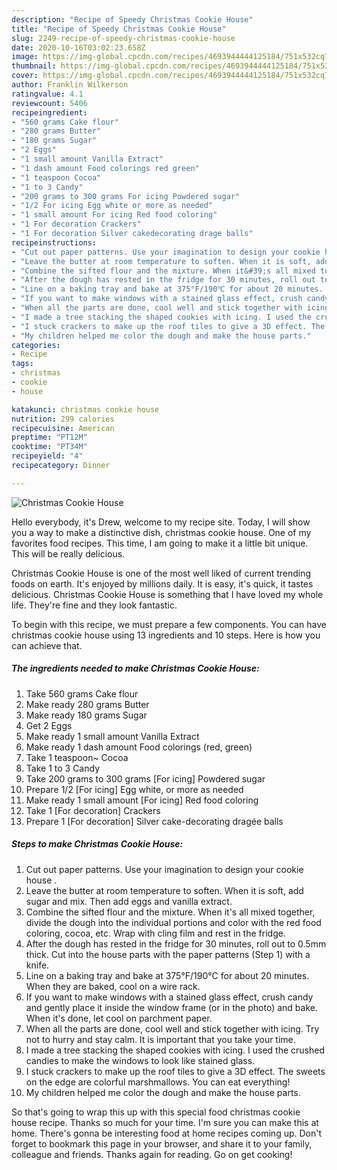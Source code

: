 ```yaml
---
description: "Recipe of Speedy Christmas Cookie House"
title: "Recipe of Speedy Christmas Cookie House"
slug: 2249-recipe-of-speedy-christmas-cookie-house
date: 2020-10-16T03:02:23.658Z
image: https://img-global.cpcdn.com/recipes/4693944444125184/751x532cq70/christmas-cookie-house-recipe-main-photo.jpg
thumbnail: https://img-global.cpcdn.com/recipes/4693944444125184/751x532cq70/christmas-cookie-house-recipe-main-photo.jpg
cover: https://img-global.cpcdn.com/recipes/4693944444125184/751x532cq70/christmas-cookie-house-recipe-main-photo.jpg
author: Franklin Wilkerson
ratingvalue: 4.1
reviewcount: 5406
recipeingredient:
- "560 grams Cake flour"
- "280 grams Butter"
- "180 grams Sugar"
- "2 Eggs"
- "1 small amount Vanilla Extract"
- "1 dash amount Food colorings red green"
- "1 teaspoon Cocoa"
- "1 to 3 Candy"
- "200 grams to 300 grams For icing Powdered sugar"
- "1/2 For icing Egg white or more as needed"
- "1 small amount For icing Red food coloring"
- "1 For decoration Crackers"
- "1 For decoration Silver cakedecorating drage balls"
recipeinstructions:
- "Cut out paper patterns. Use your imagination to design your cookie house ."
- "Leave the butter at room temperature to soften. When it is soft, add sugar and mix. Then add eggs and vanilla extract."
- "Combine the sifted flour and the mixture. When it&#39;s all mixed together, divide the dough into the individual portions and color with the red food coloring, cocoa, etc. Wrap with cling film and rest in the fridge."
- "After the dough has rested in the fridge for 30 minutes, roll out to 0.5mm thick. Cut into the house parts with the paper patterns (Step 1) with a knife."
- "Line on a baking tray and bake at 375°F/190℃ for about 20 minutes. When they are baked, cool on a wire rack."
- "If you want to make windows with a stained glass effect, crush candy and gently place it inside the window frame (or in the photo) and bake. When it&#39;s done, let cool on parchment paper."
- "When all the parts are done, cool well and stick together with icing. Try not to hurry and stay calm. It is important that you take your time."
- "I made a tree stacking the shaped cookies with icing. I used the crushed candies to make the windows to look like stained glass."
- "I stuck crackers to make up the roof tiles to give a 3D effect. The sweets on the edge are colorful marshmallows. You can eat everything!"
- "My children helped me color the dough and make the house parts."
categories:
- Recipe
tags:
- christmas
- cookie
- house

katakunci: christmas cookie house 
nutrition: 299 calories
recipecuisine: American
preptime: "PT12M"
cooktime: "PT34M"
recipeyield: "4"
recipecategory: Dinner

---
```



![Christmas Cookie House](https://img-global.cpcdn.com/recipes/4693944444125184/751x532cq70/christmas-cookie-house-recipe-main-photo.jpg)

Hello everybody, it's Drew, welcome to my recipe site. Today, I will show you a way to make a distinctive dish, christmas cookie house. One of my favorites food recipes. This time, I am going to make it a little bit unique. This will be really delicious.



Christmas Cookie House is one of the most well liked of current trending foods on earth. It's enjoyed by millions daily. It is easy, it's quick, it tastes delicious. Christmas Cookie House is something that I have loved my whole life. They're fine and they look fantastic.


To begin with this recipe, we must prepare a few components. You can have christmas cookie house using 13 ingredients and 10 steps. Here is how you can achieve that.

<!--inarticleads1-->

##### The ingredients needed to make Christmas Cookie House:

1. Take 560 grams Cake flour
1. Make ready 280 grams Butter
1. Make ready 180 grams Sugar
1. Get 2 Eggs
1. Make ready 1 small amount Vanilla Extract
1. Make ready 1 dash amount Food colorings (red, green)
1. Take 1 teaspoon~ Cocoa
1. Take 1 to 3 Candy
1. Take 200 grams to 300 grams [For icing] Powdered sugar
1. Prepare 1/2 [For icing] Egg white, or more as needed
1. Make ready 1 small amount [For icing] Red food coloring
1. Take 1 [For decoration] Crackers
1. Prepare 1 [For decoration] Silver cake-decorating dragée balls




<!--inarticleads2-->

##### Steps to make Christmas Cookie House:

1. Cut out paper patterns. Use your imagination to design your cookie house .
1. Leave the butter at room temperature to soften. When it is soft, add sugar and mix. Then add eggs and vanilla extract.
1. Combine the sifted flour and the mixture. When it&#39;s all mixed together, divide the dough into the individual portions and color with the red food coloring, cocoa, etc. Wrap with cling film and rest in the fridge.
1. After the dough has rested in the fridge for 30 minutes, roll out to 0.5mm thick. Cut into the house parts with the paper patterns (Step 1) with a knife.
1. Line on a baking tray and bake at 375°F/190℃ for about 20 minutes. When they are baked, cool on a wire rack.
1. If you want to make windows with a stained glass effect, crush candy and gently place it inside the window frame (or in the photo) and bake. When it&#39;s done, let cool on parchment paper.
1. When all the parts are done, cool well and stick together with icing. Try not to hurry and stay calm. It is important that you take your time.
1. I made a tree stacking the shaped cookies with icing. I used the crushed candies to make the windows to look like stained glass.
1. I stuck crackers to make up the roof tiles to give a 3D effect. The sweets on the edge are colorful marshmallows. You can eat everything!
1. My children helped me color the dough and make the house parts.




So that's going to wrap this up with this special food christmas cookie house recipe. Thanks so much for your time. I'm sure you can make this at home. There's gonna be interesting food at home recipes coming up. Don't forget to bookmark this page in your browser, and share it to your family, colleague and friends. Thanks again for reading. Go on get cooking!
